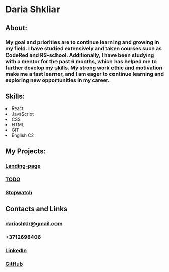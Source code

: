 # Daria Shkliar

## About:

### My goal and priorities are to continue learning and growing in my field. I have studied extensively and taken courses such as CodeRed and RS-school. Additionally, I have been studying with a mentor for the past 6 months, which has helped me to further develop my skills. My strong work ethic and motivation make me a fast learner, and I am eager to continue learning and exploring new opportunities in my career.

## Skills:

<li>React</li>
<li>JavaScript</li>
<li>CSS</li>
<li>HTML</li>
<li>GIT</li>
<li>English C2</li>

## My Projects:

### [Landing-page](//https://dshklr.github.io/landing-page/)

### [TODO](//https://dshklr-todo.netlify.app/)

### [Stopwatch](//https://dshklr.github.io/stopwatch/)

## Contacts and Links

### dariashklr@gmail.com

### +3712698406

### [LinkedIn](//https://www.linkedin.com/in/dshklr/)

### [GitHub](//https://github.com/dshklr)
